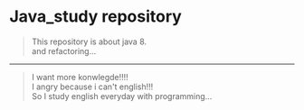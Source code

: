 # Java_study repository

> This repository is about java 8.  
> and refactoring...  

* * * 
  
> I want more konwlegde!!!!  
> I angry because i can't english!!!  
> So I study english everyday with programming...
